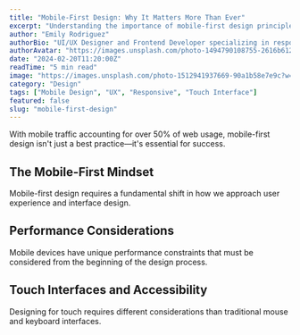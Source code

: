 ```yaml
---
title: "Mobile-First Design: Why It Matters More Than Ever"
excerpt: "Understanding the importance of mobile-first design principles in today's mobile-dominated digital landscape."
author: "Emily Rodriguez"
authorBio: "UI/UX Designer and Frontend Developer specializing in responsive design and user experience optimization."
authorAvatar: "https://images.unsplash.com/photo-1494790108755-2616b612b6c5?w=150&h=150&fit=crop&crop=face"
date: "2024-02-20T11:20:00Z"
readTime: "5 min read"
image: "https://images.unsplash.com/photo-1512941937669-90a1b58e7e9c?w=1200&h=600&fit=crop"
category: "Design"
tags: ["Mobile Design", "UX", "Responsive", "Touch Interface"]
featured: false
slug: "mobile-first-design"
---
```


With mobile traffic accounting for over 50% of web usage, mobile-first design isn't just a best practice—it's essential for success.

## The Mobile-First Mindset

Mobile-first design requires a fundamental shift in how we approach user experience and interface design.

## Performance Considerations

Mobile devices have unique performance constraints that must be considered from the beginning of the design process.

## Touch Interfaces and Accessibility

Designing for touch requires different considerations than traditional mouse and keyboard interfaces.